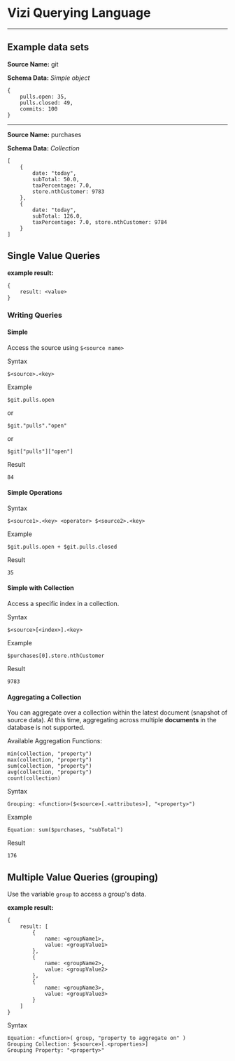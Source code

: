 # Vizi Querying Language
________________

## Example data sets

**Source Name:**
git

**Schema Data:**
_Simple object_

```
{
	pulls.open: 35,
	pulls.closed: 49,
	commits: 100
}
```

____________

**Source Name:**
purchases

**Schema Data:**
_Collection_

```
[
	{
		date: "today",
		subTotal: 50.0,
		taxPercentage: 7.0,
		store.nthCustomer: 9783
	},
	{
		date: "today",
		subTotal: 126.0,
		taxPercentage: 7.0, store.nthCustomer: 9784
	}
]
```


## Single Value Queries

**example result:**

```
{
	result: <value>
}
```

### Writing Queries



#### Simple

Access the source using `$<source name>`

Syntax
```
$<source>.<key>
```

Example
```
$git.pulls.open
```
or
```
$git."pulls"."open"
```
or
```
$git["pulls"]["open"]
```

Result
```
84
```

#### Simple Operations

Syntax
```
$<source1>.<key> <operator> $<source2>.<key>
```

Example
```
$git.pulls.open + $git.pulls.closed
```

Result
```
35
```

#### Simple with Collection

Access a specific index in a collection.

Syntax
```
$<source>[<index>].<key>
```

Example
```
$purchases[0].store.nthCustomer
```

Result
```
9783
```

#### Aggregating a Collection

You can aggregate over a collection within the latest document (snapshot of source data). At this time, aggregating across multiple **documents** in the database is not supported.

Available Aggregation Functions:
```
min(collection, "property")
max(collection, "property")
sum(collection, "property")
avg(collection, "property")
count(collection)
```

Syntax
```
Grouping: <function>($<source>[.<attributes>], "<property>")
```

Example
```
Equation: sum($purchases, "subTotal")
```

Result
```
176
```


## Multiple Value Queries (grouping)

Use the variable `group` to access a group's data.

**example result:**

```
{
	result: [
		{
			name: <groupName1>,
			value: <groupValue1>
		},
		{
			name: <groupName2>,
			value: <groupValue2>
		},
		{
			name: <groupName3>,
			value: <groupValue3>
		}
	]
}
```

Syntax
```
Equation: <function>( group, "property to aggregate on" )
Grouping Collection: $<source>[.<properties>]
Grouping Property: "<property>"
```

